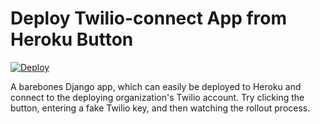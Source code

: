 # Deploy Twilio-connect App from Heroku Button
[![Deploy](https://www.herokucdn.com/deploy/button.svg)](https://heroku.com/deploy)

A barebones Django app, which can easily be deployed to Heroku and connect to the
deploying organization's Twilio account. Try clicking the button, entering a fake
Twilio key, and then watching the rollout process.
